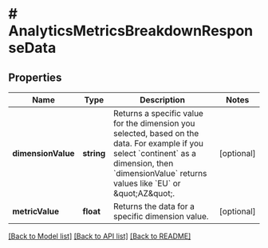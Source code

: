 # # AnalyticsMetricsBreakdownResponseData

## Properties

Name | Type | Description | Notes
------------ | ------------- | ------------- | -------------
**dimensionValue** | **string** | Returns a specific value for the dimension you selected, based on the data. For example if you select &#x60;continent&#x60; as a dimension, then &#x60;dimensionValue&#x60; returns values like &#x60;EU&#x60; or \&quot;AZ\&quot;. | [optional]
**metricValue** | **float** | Returns the data for a specific dimension value. | [optional]

[[Back to Model list]](../../README.md#models) [[Back to API list]](../../README.md#endpoints) [[Back to README]](../../README.md)
